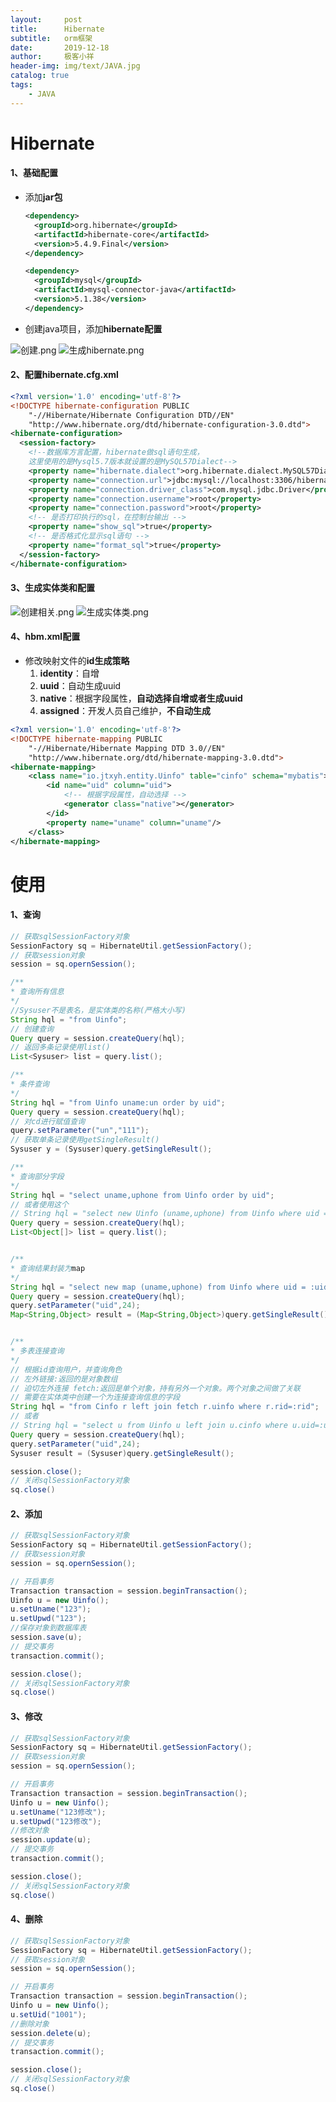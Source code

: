 ```yaml
---
layout:     post
title:      Hibernate
subtitle:   orm框架
date:       2019-12-18
author:     极客小祥
header-img: img/text/JAVA.jpg
catalog: true
tags: 
    - JAVA
---
```


# Hibernate

#### 1、基础配置

* 添加**jar包**

    ```xml
    <dependency>
      <groupId>org.hibernate</groupId>
      <artifactId>hibernate-core</artifactId>
      <version>5.4.9.Final</version>
    </dependency>

    <dependency>
      <groupId>mysql</groupId>
      <artifactId>mysql-connector-java</artifactId>
      <version>5.1.38</version>
    </dependency>
    ```

* 创建java项目，添加**hibernate配置**

![创建.png](https://raw.githubusercontent.com/JTXYH/blog_comment/master/blog_imgs/%E5%88%9B%E5%BB%BA.png)
![生成hibernate.png](https://raw.githubusercontent.com/JTXYH/blog_comment/master/blog_imgs/%E7%94%9F%E6%88%90hibernate.png)

#### 2、配置hibernate.cfg.xml

```xml
<?xml version='1.0' encoding='utf-8'?>
<!DOCTYPE hibernate-configuration PUBLIC
    "-//Hibernate/Hibernate Configuration DTD//EN"
    "http://www.hibernate.org/dtd/hibernate-configuration-3.0.dtd">
<hibernate-configuration>
  <session-factory>
    <!--数据库方言配置，hibernate做sql语句生成，
    这里使用的是Mysql5.7版本就设置的是MySQL57Dialect-->
    <property name="hibernate.dialect">org.hibernate.dialect.MySQL57Dialect</property>
    <property name="connection.url">jdbc:mysql://localhost:3306/hibernate</property>
    <property name="connection.driver_class">com.mysql.jdbc.Driver</property>
    <property name="connection.username">root</property>
    <property name="connection.password">root</property>
    <!-- 是否打印执行的sql，在控制台输出 -->
    <property name="show_sql">true</property>
    <!-- 是否格式化显示sql语句 -->
    <property name="format_sql">true</property>
  </session-factory>
</hibernate-configuration>
```

#### 3、生成实体类和配置

![创建相关.png](https://raw.githubusercontent.com/JTXYH/blog_comment/master/blog_imgs/%E5%88%9B%E5%BB%BA%E7%9B%B8%E5%85%B3.png)
![生成实体类.png](https://raw.githubusercontent.com/JTXYH/blog_comment/master/blog_imgs/%E7%94%9F%E6%88%90%E5%AE%9E%E4%BD%93%E7%B1%BB.png)
#### 4、hbm.xml配置

* 修改映射文件的**id生成策略**
    1. **identity**：自增
    2. **uuid**：自动生成uuid
    3. **native**：根据字段属性，**自动选择自增或者生成uuid**
    4. **assigned**：开发人员自己维护，**不自动生成**

```xml
<?xml version='1.0' encoding='utf-8'?>
<!DOCTYPE hibernate-mapping PUBLIC
    "-//Hibernate/Hibernate Mapping DTD 3.0//EN"
    "http://www.hibernate.org/dtd/hibernate-mapping-3.0.dtd">
<hibernate-mapping>
    <class name="io.jtxyh.entity.Uinfo" table="cinfo" schema="mybatis">
        <id name="uid" column="uid">
            <!-- 根据字段属性，自动选择 -->
            <generator class="native"></generator>
        </id>
        <property name="uname" column="uname"/>
    </class>
</hibernate-mapping>
```

# 使用

#### 1、查询

```java
// 获取sqlSessionFactory对象
SessionFactory sq = HibernateUtil.getSessionFactory();
// 获取session对象
session = sq.opernSession();

/**
* 查询所有信息
*/
//Sysuser不是表名，是实体类的名称(严格大小写)
String hql = "from Uinfo";
// 创建查询
Query query = session.createQuery(hql);
// 返回多条记录使用list()
List<Sysuser> list = query.list();

/**
* 条件查询
*/
String hql = "from Uinfo uname:un order by uid";
Query query = session.createQuery(hql);
// 对cd进行赋值查询
query.setParameter("un","111");
// 获取单条记录使用getSingleResult()
Sysuser y = (Sysuser)query.getSingleResult();

/**
* 查询部分字段
*/
String hql = "select uname,uphone from Uinfo order by uid";
// 或者使用这个
// String hql = "select new Uinfo (uname,uphone) from Uinfo where uid = :uid order by uid";
Query query = session.createQuery(hql);
List<Object[]> list = query.list();


/**
* 查询结果封装为map
*/
String hql = "select new map (uname,uphone) from Uinfo where uid = :uid order by uid";
Query query = session.createQuery(hql);
query.setParameter("uid",24);
Map<String,Object> result = (Map<String,Object>)query.getSingleResult();


/**
* 多表连接查询
*/
// 根据id查询用户，并查询角色
// 左外链接:返回的是对象数组
// 迫切左外连接 fetch:返回是单个对象，持有另外一个对象。两个对象之间做了关联
// 需要在实体类中创建一个为连接查询信息的字段
String hql = "from Cinfo r left join fetch r.uinfo where r.rid=:rid";
// 或者
// String hql = "select u from Uinfo u left join u.cinfo where u.uid=:uid";
Query query = session.createQuery(hql);
query.setParameter("uid",24);
Sysuser result = (Sysuser)query.getSingleResult();

session.close();
// 关闭sqlSessionFactory对象
sq.close()
```

#### 2、添加

```java
// 获取sqlSessionFactory对象
SessionFactory sq = HibernateUtil.getSessionFactory();
// 获取session对象
session = sq.opernSession();

// 开启事务
Transaction transaction = session.beginTransaction();
Uinfo u = new Uinfo();
u.setUname("123");
u.setUpwd("123");
//保存对象到数据库表
session.save(u);
// 提交事务
transaction.commit();

session.close();
// 关闭sqlSessionFactory对象
sq.close()
```

#### 3、修改

```java
// 获取sqlSessionFactory对象
SessionFactory sq = HibernateUtil.getSessionFactory();
// 获取session对象
session = sq.opernSession();

// 开启事务
Transaction transaction = session.beginTransaction();
Uinfo u = new Uinfo();
u.setUname("123修改");
u.setUpwd("123修改");
//修改对象
session.update(u);
// 提交事务
transaction.commit();

session.close();
// 关闭sqlSessionFactory对象
sq.close()
```

#### 4、删除

```java
// 获取sqlSessionFactory对象
SessionFactory sq = HibernateUtil.getSessionFactory();
// 获取session对象
session = sq.opernSession();

// 开启事务
Transaction transaction = session.beginTransaction();
Uinfo u = new Uinfo();
u.setUid("1001");
//删除对象
session.delete(u);
// 提交事务
transaction.commit();

session.close();
// 关闭sqlSessionFactory对象
sq.close()
```